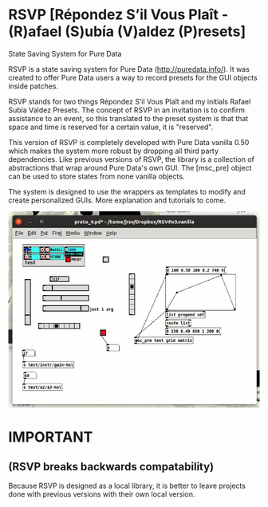 # RSVP [Répondez S’il Vous Plaît - (R)afael (S)ubía (V)aldez (P)resets] 
State Saving System for Pure Data

RSVP is a state saving system for Pure Data (http://puredata.info/). It was created to offer Pure Data users a way to record presets for the GUI objects inside patches.

RSVP stands for two things Répondez S’il Vous Plaît and my initials Rafael Subía Valdez Presets. The concept of RSVP in an invitation is to confirm assistance to an event, so this translated to the preset system is that that space and time is reserved for a certain value, it is "reserved".

This version of RSVP is completely developed with Pure Data vanilla 0.50 which makes the system more robust by dropping all third party dependencies. Like previous versions of RSVP, the library is a collection of abstractions that wrap around Pure Data's own GUI. The [msc_pre] object can be used to store states from none vanilla objects. 

The system is designed to use the wrappers as templates to modify and create personalized GUIs. More explanation and tutorials to come.

![](rsvp1.gif)

# IMPORTANT 
## (RSVP breaks backwards compatability)
Because RSVP is designed as a local library, it is better to leave projects done with previous versions with their own local version. 


